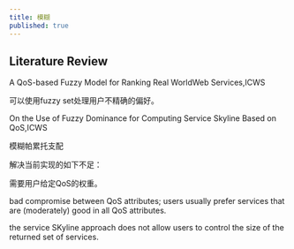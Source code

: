 ```yaml
---
title: 模糊
published: true
---
```


## Literature Review

A QoS-based Fuzzy Model for Ranking Real WorldWeb Services,ICWS

可以使用fuzzy set处理用户不精确的偏好。


On the Use of Fuzzy Dominance for Computing Service Skyline Based on QoS,ICWS

模糊帕累托支配

解决当前实现的如下不足：

需要用户给定QoS的权重。

bad compromise between QoS attributes; users usually prefer services that are (moderately) good in all QoS attributes.

the service SKyline approach does not allow users to control the size of the returned set of services.

